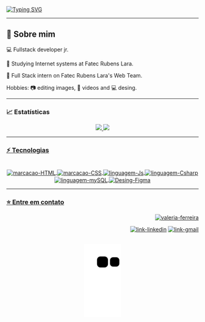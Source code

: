 [![Typing SVG](https://readme-typing-svg.demolab.com?font=Fira+Code&weight=600&size=25&pause=1000&color=E08BAE&center=true&vCenter=true&width=435&lines=Hey+you!!+Welcome+%F0%9F%92%97;My+name+is+Val%C3%A9ria+Ferreira;Building+ideas+with+code;Always+learning+%F0%9F%9A%80)](https://git.io/typing-svg)

<hr>

## 🚀 Sobre mim
💻 Fullstack developer jr.

🌱 Studying Internet systems at Fatec Rubens Lara.

💼 Full Stack intern on Fatec Rubens Lara's Web Team.

Hobbies: 📷 editing images, 🎥 videos and 💻 desing.

<hr>

### 📈 Estatísticas


<div align="center">
  <a href="https://github.com/valeria-ferreira">
  <img height="180em" src="https://github-readme-stats.vercel.app/api?username=valeria-ferreira&show_icons=true&theme=dracula&include_all_commits=true&count_private=true"/>
  <img height="180em" src="https://github-readme-stats.vercel.app/api/top-langs/?username=valeria-ferreira&layout=compact&langs_count=7&theme=dracula"/>
</div>
 
  <hr>
  
  ### ⚡ Tecnologias
  
  <div style="display: inline_block" align="center"><br>
  <img align="center" alt="marcacao-HTML" src="https://img.shields.io/badge/HTML5-E34F26?style=for-the-badge&logo=html5&logoColor=white">        
  <img align="center" alt="marcacao-CSS" src="https://img.shields.io/badge/CSS3-1572B6?style=for-the-badge&logo=css3&logoColor=white">  
  <img align="center" alt="linguagem-Js" src="https://img.shields.io/badge/JavaScript-F7DF1E?style=for-the-badge&logo=javascript&logoColor=black"> 
  <img align="center" alt="linguagem-Csharp" src="https://img.shields.io/badge/C%23-a4048f?style=for-the-badge&logo=c-sharp&logoColor=white">
  <img align="center" alt="linguagem-mySQL" src="https://img.shields.io/badge/MySQL-00000F?style=for-the-badge&logo=mysql&logoColor=white">
  <img align="center" alt="Desing-Figma" src="https://img.shields.io/badge/FIGMA-1cbcfc?style=for-the-badge&logo=figma&logoColor=ffffff">
</div>
  
  <hr>
  
  ### ⭐ Entre em contato
  <span align="right">

  ![valeria-ferreira](https://user-images.githubusercontent.com/89273671/195222481-6610aa8f-0b57-4196-94e7-6de05e7c4082.jpg)
  
  </span>
  
  <div align="right">
     <a href="https://www.linkedin.com/in/valeria-nascimento-ferreira" target="_blank"><img alt="link-linkedin" src="https://img.shields.io/badge/-LinkedIn-%230077B5?style=for-the-badge&logo=linkedin&logoColor=white" target="_blank"></a> 
    <a href="mailto:valeria.ferreira4cps@gmail.com" target="_blank"><img alt="link-gmail" src="https://img.shields.io/badge/Gmail-D14836?style=for-the-badge&logo=gmail&logoColor=white"></a> 
    <!--<a href="https://www.behance.net/valeria-ferreira" target="_blank"><img height="40" width=40" src="https://cdn-icons-png.flaticon.com/512/3536/3536806.png" target="_blank"></a>  
     <a href="https://dribbble.com/valeria-ferreira" target="_blank"><img height="40" width="40" src="https://cdn-icons-png.flaticon.com/512/3536/3536685.png" target="_blank"></a>-->
 </div>

  
  ##

 <div align="center"> 
 
![Snake animation](https://github.com/valeria-ferreira/valeria-ferreira/blob/output/github-contribution-grid-snake.svg)
 
</div>

